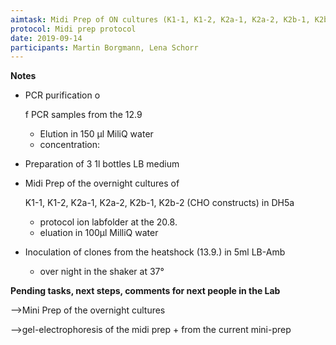 ```yaml
---
aimtask: Midi Prep of ON cultures (K1-1, K1-2, K2a-1, K2a-2, K2b-1, K2b-2); Preparation of new LB Medium, PCR purification of PCR samples from the 12.9.; inoculation of clones from the heatshock from the 13.9. in 5ml LB-Amp
protocol: Midi prep protocol
date: 2019-09-14
participants: Martin Borgmann, Lena Schorr
---
```



**Notes**

- PCR purification o

  f PCR samples from the 12.9

  - Elution in 150 µl MiliQ water
  - concentration:

- Preparation of 3 1l bottles LB medium

- Midi Prep of the overnight cultures of

   

  K1-1, K1-2, K2a-1, K2a-2, K2b-1, K2b-2 (CHO constructs) in DH5a

  - protocol ion labfolder at the 20.8.
  - eluation in 100µl MilliQ water

- Inoculation of clones from the heatshock (13.9.) in 5ml LB-Amb

  - over night in the shaker at 37°

**Pending tasks, next steps, comments for next people in the Lab**

-->Mini Prep of the overnight cultures

-->gel-electrophoresis of the midi prep + from the current mini-prep